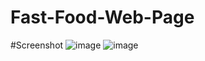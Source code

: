 # Fast-Food-Web-Page

#Screenshot
![image](https://user-images.githubusercontent.com/73062879/147402762-52b2357d-3144-4208-9c5d-9bf291a27c00.png)
![image](https://user-images.githubusercontent.com/73062879/147402825-543b3d34-73a9-4d39-8647-50a1b88ce035.png)
